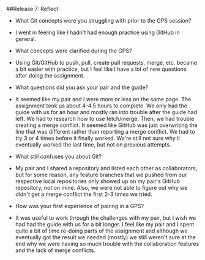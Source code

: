 ##Release 7: Reflect

* What Git concepts were you struggling with prior to the GPS session?
 * I went in feeling like I hadn't had enough practice using GitHub in general.

* What concepts were clarified during the GPS?
 * Using Git/GitHub to push, pull, create pull requests, merge, etc. became a bit easier with practice, but I feel like I have a lot of new questions after doing the assignment.

* What questions did you ask your pair and the 
guide?
 * It seemed like my pair and I were more or less on the same page. The assignment took us about 4-4.5 hours to complete. We only had the guide with us for an hour and mostly ran into trouble after the guide had left. We had to research how to use fetch/merge. Then, we had trouble creating a merge conflict. It seemed like GitHub was just overwriting the line that was different rather than reporting a merge conflict. We had to try 3 or 4 times before it finally worked. We're still not sure why it eventually worked the last time, but not on previous attempts.

* What still confuses you about Git?
 * My pair and I shared a repository and listed each other as collaborators, but for some reason, any feature branches that we pushed from our respective local repositories only showed up on my pair's GitHub repository, not on mine. Also, we were not able to figure out why we didn't get a merge conflict the first 2-3 times we tried. 

* How was your first experience of pairing in a GPS?
 * It was useful to work through the challenges with my pair, but I wish we had had the guide with us for a bit longer. I feel like my pair and I spent quite a bit of time re-doing parts of the assignment and although we eventually got the result we needed (mostly) we still weren't sure at the end why we were having so much trouble with the collaboration features and the lack of merge conflicts.